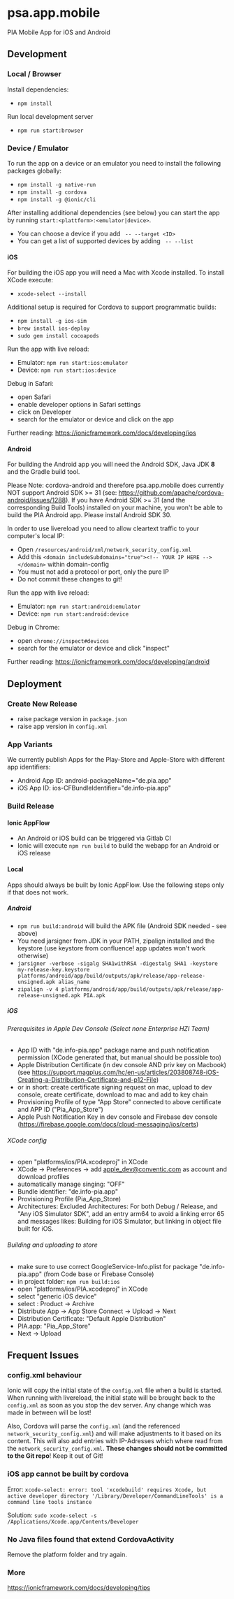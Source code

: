 # psa.app.mobile

PIA Mobile App for iOS and Android

## Development

### Local / Browser

Install dependencies:

- `npm install`

Run local development server

- `npm run start:browser`

### Device / Emulator

To run the app on a device or an emulator you need to install the following packages globally:

- `npm install -g native-run`
- `npm install -g cordova`
- `npm install -g @ionic/cli`

After installing additional dependencies (see below) you can start the app by running
`start:<plattform>:<emulator|device>`.

- You can choose a device if you add ` -- --target <ID>`
- You can get a list of supported devices by adding ` -- --list`

#### iOS

For building the iOS app you will need a Mac with Xcode installed. To install XCode execute:

- `xcode-select --install`

Additional setup is required for Cordova to support programmatic builds:

- `npm install -g ios-sim`
- `brew install ios-deploy`
- `sudo gem install cocoapods`

Run the app with live reload:

- Emulator: `npm run start:ios:emulator`
- Device: `npm run start:ios:device`

Debug in Safari:

- open Safari
- enable developer options in Safari settings
- click on Developer
- search for the emulator or device and click on the app

Further reading: https://ionicframework.com/docs/developing/ios

#### Android

For building the Android app you will need the Android SDK, Java JDK **8** and the Gradle build tool.

Please Note: cordova-android and therefore psa.app.mobile does currently NOT support Android SDK >= 31
(see: <https://github.com/apache/cordova-android/issues/1288>). If you have Android SDK >= 31 (and the corresponding
Build Tools) installed on your machine, you won't be able to build the PIA Android app. Please install Android SDK 30.

In order to use livereload you need to allow cleartext traffic to your computer's local IP:

- Open `/resources/android/xml/network_security_config.xml`
- Add this `<domain includeSubdomains="true"><!-- YOUR IP HERE --></domain>` within domain-config
- You must not add a protocol or port, only the pure IP
- Do not commit these changes to git!

Run the app with live reload:

- Emulator: `npm run start:android:emulator`
- Device: `npm run start:android:device`

Debug in Chrome:

- open `chrome://inspect#devices`
- search for the emulator or device and click "inspect"

Further reading: https://ionicframework.com/docs/developing/android

## Deployment

### Create New Release

- raise package version in `package.json`
- raise app version in `config.xml`

### App Variants

We currently publish Apps for the Play-Store and Apple-Store with different app identifiers:

- Android App ID: android-packageName="de.pia.app"
- iOS App ID: ios-CFBundleIdentifier="de.info-pia.app"

### Build Release

#### Ionic AppFlow

- An Android or iOS build can be triggered via Gitlab CI
- Ionic will execute `npm run build` to build the webapp for an Android or iOS release

#### Local

Apps should always be built by Ionic AppFlow. Use the following steps only if that does not work.

##### Android

- `npm run build:android` will build the APK file (Android SDK needed - see above)
- You need jarsigner from JDK in your PATH, zipalign installed and the keystore (use keystore from confluence! app updates won't work otherwise)
- `jarsigner -verbose -sigalg SHA1withRSA -digestalg SHA1 -keystore my-release-key.keystore platforms/android/app/build/outputs/apk/release/app-release-unsigned.apk alias_name`
- `zipalign -v 4 platforms/android/app/build/outputs/apk/release/app-release-unsigned.apk PIA.apk`

##### iOS

###### Prerequisites in Apple Dev Console (Select none Enterprise HZI Team)

- App ID with "de.info-pia.app" package name and push notification permission (XCode generated that, but manual should be possible too)
- Apple Distribution Certificate (in dev console AND priv key on Macbook) (see https://support.magplus.com/hc/en-us/articles/203808748-iOS-Creating-a-Distribution-Certificate-and-p12-File)
- or in short: create certificate signing request on mac, upload to dev console, create certificate, download to mac and add to key chain
- Provisioning Profile of type "App Store" connected to above certificate and APP ID ("Pia_App_Store")
- Apple Push Notification Key in dev console and Firebase dev console (https://firebase.google.com/docs/cloud-messaging/ios/certs)

###### XCode config

- open "platforms/ios/PIA.xcodeproj" in XCode
- XCode -> Preferences -> add apple_dev@conventic.com as account and download profiles
- automatically manage singing: "OFF"
- Bundle identifier: "de.info-pia.app"
- Provisioning Profile (Pia_App_Store)
- Architectures: Excluded Architectures: For both Debug / Release, and "Any iOS Simulator SDK", add an entry arm64 to avoid a linking error 65 and messages likes: Building for iOS Simulator, but linking in object file built for iOS.

###### Building and uploading to store

- make sure to use correct GoogleService-Info.plist for package "de.info-pia.app" (from Code base or Firebase Console)
- in project folder: `npm run build:ios`
- open "platforms/ios/PIA.xcodeproj" in XCode
- select "generic iOS device"
- select : Product -> Archive
- Distribute App -> App Store Connect -> Upload -> Next
- Distribution Certificate: "Default Apple Distribution"
- PIA.app: "Pia_App_Store"
- Next -> Upload

## Frequent Issues

### config.xml behaviour

Ionic will copy the initial state of the `config.xml` file when a build is started.
When running with livereload, the initial state will be brought back to the `config.xml` as soon as you stop the dev server.
Any change which was made in between will be lost!

Also, Cordova will parse the `config.xml` (and the referenced `network_security_config.xml`) and will make adjustments to it
based on its content. This will also add entries with IP-Adresses which where read from the `network_security_config.xml`.
**These changes should not be committed to the Git repo**! Keep it out of Git!

### iOS app cannot be built by cordova

Error: `xcode-select: error: tool 'xcodebuild' requires Xcode, but active developer directory '/Library/Developer/CommandLineTools' is a command line tools instance`

Solution: `sudo xcode-select -s /Applications/Xcode.app/Contents/Developer`

### No Java files found that extend CordovaActivity

Remove the platform folder and try again.

### More

https://ionicframework.com/docs/developing/tips
